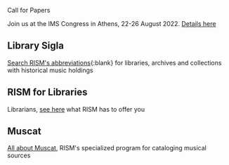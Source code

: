 <article class="notification is-warning is-light">
    <p class="has-text-weight-semibold">Call for Papers</p>
    <p>Join us at the IMS Congress in Athens, 22-26 August 2022. <a href="https://pcoconvin.eventsair.com/ims22/">Details here</a></p>
</article>

## Library Sigla

[Search RISM's abbreviations](/community/sigla.html){:blank} for libraries, archives and collections with historical music holdings

## RISM for Libraries

Librarians, [see here](/organization/rism-for-libraries.html) what RISM has to offer you

## Muscat

[All about Muscat](/community/muscat.html), RISM's specialized program for cataloging musical sources
